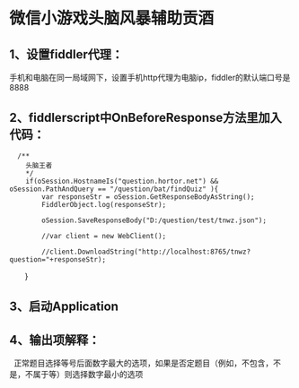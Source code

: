 # 微信小游戏头脑风暴辅助贡酒

## 1、设置fiddler代理：
 手机和电脑在同一局域网下，设置手机http代理为电脑ip，fiddler的默认端口号是8888
## 2、fiddlerscript中OnBeforeResponse方法里加入代码：
      /**
        头脑王者
        */
        if(oSession.HostnameIs("question.hortor.net") && oSession.PathAndQuery == "/question/bat/findQuiz" ){
            var responseStr = oSession.GetResponseBodyAsString();
            FiddlerObject.log(responseStr);
            
            oSession.SaveResponseBody("D:/question/test/tnwz.json");
            
            //var client = new WebClient();
            
            //client.DownloadString("http://localhost:8765/tnwz?question="+responseStr);
        
        }
## 3、启动Application
## 4、输出项解释：
   正常题目选择等号后面数字最大的选项，如果是否定题目（例如，不包含，不是，不属于等）则选择数字最小的选项
